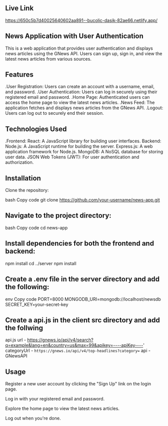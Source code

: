 ## Live Link ##
https://650c5b7d40025640602aa891--bucolic-dasik-82ae66.netlify.app/

## News Application with User Authentication
This is a web application that provides user authentication and displays news articles using the GNews API. Users can sign up, sign in, and view the latest news articles from various sources.

## Features
.User Registration: Users can create an account with a username, email, and password.
.User Authentication: Users can log in securely using their registered email and password.
.Home Page: Authenticated users can access the home page to view the latest news articles.
.News Feed: The application fetches and displays news articles from the GNews API.
.Logout: Users can log out to securely end their session.

## Technologies Used
.Frontend:
React: A JavaScript library for building user interfaces.
Backend:
Node.js: A JavaScript runtime for building the server.
Express.js: A web application framework for Node.js.
MongoDB: A NoSQL database for storing user data.
JSON Web Tokens (JWT): For user authentication and authorization.

## Installation
Clone the repository:

bash
Copy code
git clone https://github.com/your-username/news-app.git

## Navigate to the project directory:
bash
Copy code
cd news-app

## Install dependencies for both the frontend and backend:
npm install
cd ../server
npm install

## Create a .env file in the server directory and add the following:
env
Copy code
PORT=8000
MONGODB_URI=mongodb://localhost/newsdb
SECRET_KEY=your-secret-key

## Create a api.js in the client src directory and add the follwing
api.js
url   - https://gnews.io/api/v4/search?q=example&lang=en&country=us&max=99&apikey=----apiKey----'
categoryUrl  - `https://gnews.io/api/v4/top-headlines?category=`
api   - GNewsAPI
## Usage
Register a new user account by clicking the "Sign Up" link on the login page.

Log in with your registered email and password.

Explore the home page to view the latest news articles.

Log out when you're done.
